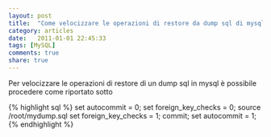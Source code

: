 ```yaml
---
layout: post
title:  "Come velocizzare le operazioni di restore da dump sql di mysql"
category: articles
date:   2011-01-01 22:45:33
tags: [MySQL]
comments: true
share: true
---
```


Per velocizzare le operazioni di restore di un dump sql in mysql è possibile procedere come riportato sotto

{% highlight sql %}
set autocommit = 0;
set foreign_key_checks = 0;
source /root/mydump.sql
set foreign_key_checks = 1;
commit;
set autocommit = 1;
{% endhighlight %}
